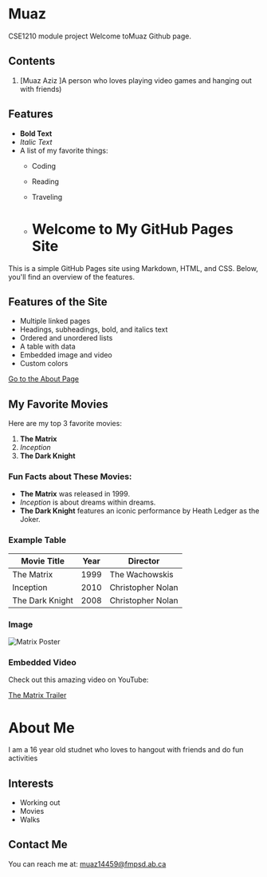 # Muaz
CSE1210 module project
Welcome toMuaz Github page.

## Contents
1. [Muaz Aziz ]A person who loves playing video games and hanging out with friends)


## Features
- **Bold Text**
- *Italic Text*
- A list of my favorite things:
  - Coding
  - Reading
  - Traveling
 
  - # Welcome to My GitHub Pages Site

This is a simple GitHub Pages site using Markdown, HTML, and CSS. Below, you'll find an overview of the features.

## Features of the Site

- Multiple linked pages
- Headings, subheadings, bold, and italics text
- Ordered and unordered lists
- A table with data
- Embedded image and video
- Custom colors

[Go to the About Page](about.md)

## My Favorite Movies

Here are my top 3 favorite movies:

1. **The Matrix**
2. *Inception*
3. **The Dark Knight**

### Fun Facts about These Movies:

- **The Matrix** was released in 1999.
- *Inception* is about dreams within dreams.
- **The Dark Knight** features an iconic performance by Heath Ledger as the Joker.

### Example Table

| Movie Title       | Year | Director        |
|-------------------|------|-----------------|
| The Matrix        | 1999 | The Wachowskis  |
| Inception         | 2010 | Christopher Nolan|
| The Dark Knight   | 2008 | Christopher Nolan|

### Image

![Matrix Poster](https://upload.wikimedia.org/wikipedia/en/c/c1/The_Matrix_Poster.jpg)

### Embedded Video

Check out this amazing video on YouTube:

[The Matrix Trailer](https://www.youtube.com/watch?v=m8e-FF8MsqU)

# About Me

I am a 16 year old studnet who loves to hangout with friends and do fun activities

## Interests
- Working out
- Movies
- Walks

## Contact Me
You can reach me at: muaz14459@fmpsd.ab.ca


